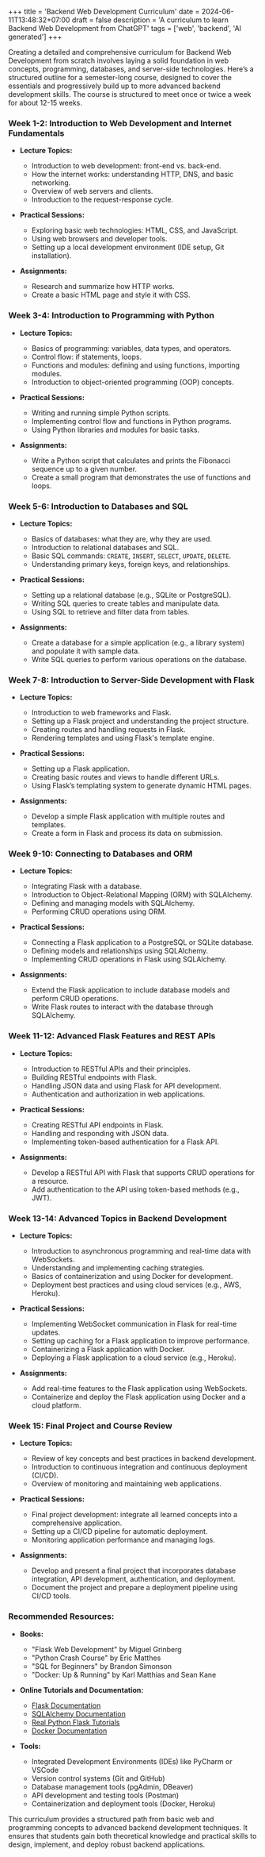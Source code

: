+++
title = 'Backend Web Development Curriculum'
date = 2024-06-11T13:48:32+07:00
draft = false
description = 'A curriculum to learn Backend Web Development from ChatGPT'
tags = ['web', 'backend', 'AI generated']
+++

Creating a detailed and comprehensive curriculum for Backend Web Development from scratch involves laying a solid foundation in web concepts, programming, databases, and server-side technologies. Here’s a structured outline for a semester-long course, designed to cover the essentials and progressively build up to more advanced backend development skills. The course is structured to meet once or twice a week for about 12-15 weeks.

### Week 1-2: Introduction to Web Development and Internet Fundamentals

- **Lecture Topics:**
  - Introduction to web development: front-end vs. back-end.
  - How the internet works: understanding HTTP, DNS, and basic networking.
  - Overview of web servers and clients.
  - Introduction to the request-response cycle.

- **Practical Sessions:**
  - Exploring basic web technologies: HTML, CSS, and JavaScript.
  - Using web browsers and developer tools.
  - Setting up a local development environment (IDE setup, Git installation).

- **Assignments:**
  - Research and summarize how HTTP works.
  - Create a basic HTML page and style it with CSS.

### Week 3-4: Introduction to Programming with Python

- **Lecture Topics:**
  - Basics of programming: variables, data types, and operators.
  - Control flow: if statements, loops.
  - Functions and modules: defining and using functions, importing modules.
  - Introduction to object-oriented programming (OOP) concepts.

- **Practical Sessions:**
  - Writing and running simple Python scripts.
  - Implementing control flow and functions in Python programs.
  - Using Python libraries and modules for basic tasks.

- **Assignments:**
  - Write a Python script that calculates and prints the Fibonacci sequence up to a given number.
  - Create a small program that demonstrates the use of functions and loops.

### Week 5-6: Introduction to Databases and SQL

- **Lecture Topics:**
  - Basics of databases: what they are, why they are used.
  - Introduction to relational databases and SQL.
  - Basic SQL commands: `CREATE`, `INSERT`, `SELECT`, `UPDATE`, `DELETE`.
  - Understanding primary keys, foreign keys, and relationships.

- **Practical Sessions:**
  - Setting up a relational database (e.g., SQLite or PostgreSQL).
  - Writing SQL queries to create tables and manipulate data.
  - Using SQL to retrieve and filter data from tables.

- **Assignments:**
  - Create a database for a simple application (e.g., a library system) and populate it with sample data.
  - Write SQL queries to perform various operations on the database.

### Week 7-8: Introduction to Server-Side Development with Flask

- **Lecture Topics:**
  - Introduction to web frameworks and Flask.
  - Setting up a Flask project and understanding the project structure.
  - Creating routes and handling requests in Flask.
  - Rendering templates and using Flask's template engine.

- **Practical Sessions:**
  - Setting up a Flask application.
  - Creating basic routes and views to handle different URLs.
  - Using Flask’s templating system to generate dynamic HTML pages.

- **Assignments:**
  - Develop a simple Flask application with multiple routes and templates.
  - Create a form in Flask and process its data on submission.

### Week 9-10: Connecting to Databases and ORM

- **Lecture Topics:**
  - Integrating Flask with a database.
  - Introduction to Object-Relational Mapping (ORM) with SQLAlchemy.
  - Defining and managing models with SQLAlchemy.
  - Performing CRUD operations using ORM.

- **Practical Sessions:**
  - Connecting a Flask application to a PostgreSQL or SQLite database.
  - Defining models and relationships using SQLAlchemy.
  - Implementing CRUD operations in Flask using SQLAlchemy.

- **Assignments:**
  - Extend the Flask application to include database models and perform CRUD operations.
  - Write Flask routes to interact with the database through SQLAlchemy.

### Week 11-12: Advanced Flask Features and REST APIs

- **Lecture Topics:**
  - Introduction to RESTful APIs and their principles.
  - Building RESTful endpoints with Flask.
  - Handling JSON data and using Flask for API development.
  - Authentication and authorization in web applications.

- **Practical Sessions:**
  - Creating RESTful API endpoints in Flask.
  - Handling and responding with JSON data.
  - Implementing token-based authentication for a Flask API.

- **Assignments:**
  - Develop a RESTful API with Flask that supports CRUD operations for a resource.
  - Add authentication to the API using token-based methods (e.g., JWT).

### Week 13-14: Advanced Topics in Backend Development

- **Lecture Topics:**
  - Introduction to asynchronous programming and real-time data with WebSockets.
  - Understanding and implementing caching strategies.
  - Basics of containerization and using Docker for development.
  - Deployment best practices and using cloud services (e.g., AWS, Heroku).

- **Practical Sessions:**
  - Implementing WebSocket communication in Flask for real-time updates.
  - Setting up caching for a Flask application to improve performance.
  - Containerizing a Flask application with Docker.
  - Deploying a Flask application to a cloud service (e.g., Heroku).

- **Assignments:**
  - Add real-time features to the Flask application using WebSockets.
  - Containerize and deploy the Flask application using Docker and a cloud platform.

### Week 15: Final Project and Course Review

- **Lecture Topics:**
  - Review of key concepts and best practices in backend development.
  - Introduction to continuous integration and continuous deployment (CI/CD).
  - Overview of monitoring and maintaining web applications.

- **Practical Sessions:**
  - Final project development: integrate all learned concepts into a comprehensive application.
  - Setting up a CI/CD pipeline for automatic deployment.
  - Monitoring application performance and managing logs.

- **Assignments:**
  - Develop and present a final project that incorporates database integration, API development, authentication, and deployment.
  - Document the project and prepare a deployment pipeline using CI/CD tools.

### Recommended Resources:

- **Books:**
  - "Flask Web Development" by Miguel Grinberg
  - "Python Crash Course" by Eric Matthes
  - "SQL for Beginners" by Brandon Simonson
  - "Docker: Up & Running" by Karl Matthias and Sean Kane

- **Online Tutorials and Documentation:**
  - [Flask Documentation](https://flask.palletsprojects.com/)
  - [SQLAlchemy Documentation](https://docs.sqlalchemy.org/)
  - [Real Python Flask Tutorials](https://realpython.com/tutorials/flask/)
  - [Docker Documentation](https://docs.docker.com/)

- **Tools:**
  - Integrated Development Environments (IDEs) like PyCharm or VSCode
  - Version control systems (Git and GitHub)
  - Database management tools (pgAdmin, DBeaver)
  - API development and testing tools (Postman)
  - Containerization and deployment tools (Docker, Heroku)

This curriculum provides a structured path from basic web and programming concepts to advanced backend development techniques. It ensures that students gain both theoretical knowledge and practical skills to design, implement, and deploy robust backend applications.
